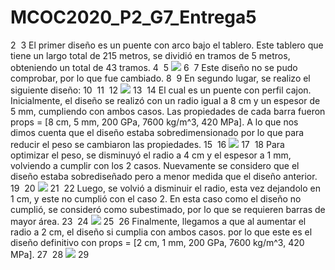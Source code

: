 
# MCOC2020_P2_G7_Entrega5
2
​
3
El primer diseño es un puente con arco bajo el tablero. Este tablero que tiene un largo total de 215 metros, se dividió en tramos de 5 metros, obteniendo un total de 43 tramos.
4
​
5
![](Imagenes/Puente_arco.png)
6
​
7
Este diseño no se pudo comprobar, por lo que fue cambiado.
8
​
9
En segundo lugar, se realizo el siguiente diseño:
10
​
11
​
12
![](Imagenes/Diseño2.png)
13
​
14
El cual es un puente con perfil cajon. Inicialmente, el diseño se realizó con un radio igual a 8 cm y un espesor de 5 mm, cumpliendo con ambos casos. Las propiedades de cada barra fueron props = [8 cm, 5 mm, 200 GPa, 7600 kg/m^3, 420 MPa]. A lo que nos dimos cuenta que el diseño estaba sobredimensionado por lo que para reducir el peso se cambiaron las propiedades.
15
​
16
![](Imagenes/Diseño_R8.png)
17
​
18
Para optimizar el peso, se disminuyó el radio a 4 cm y el espesor a 1 mm, volviendo a cumplir con los 2 casos. Nuevamente se considero que el diseño estaba sobrediseñado pero a menor medida que el diseño anterior.
19
​
20
![](Imagenes/Diseño_R4.png)
21
​
22
Luego, se volvió a disminuir el radio, esta vez dejandolo en 1 cm, y este no cumplió con el caso 2. En esta caso como el diseño no cumplió, se consideró como subestimado, por lo que se requieren barras de mayor área. 
23
​
24
![](Imagenes/Diseño_R1.png)
25
​
26
Finalmente, llegamos a que al aumentar el radio a 2 cm, el diseño si cumplia con ambos casos. por lo que este es el diseño definitivo con props = [2 cm, 1 mm, 200 GPa, 7600 kg/m^3, 420 MPa].
27
​
28
![](Imagenes/Diseño_R2.png)
29
​

